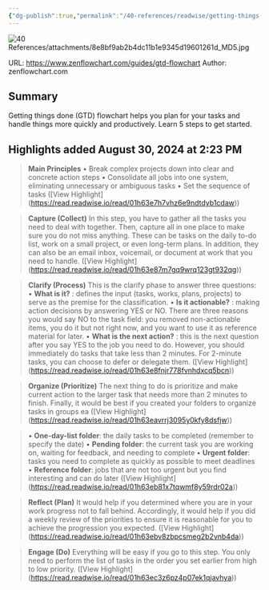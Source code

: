 ```yaml
---
{"dg-publish":true,"permalink":"/40-references/readwise/getting-things-done-gtd-flowchart-a-complete-guide/","tags":["rw/articles"]}
---
```


![40 References/attachments/8e8bf9ab2b4dc11b1e9345d19601261d_MD5.jpg](/img/user/40%20References/attachments/8e8bf9ab2b4dc11b1e9345d19601261d_MD5.jpg)
  
URL: https://www.zenflowchart.com/guides/gtd-flowchart
Author: zenflowchart.com

## Summary

Getting things done (GTD) flowchart helps you plan for your tasks and handle things more quickly and productively. Learn 5 steps to get started.

## Highlights added August 30, 2024 at 2:23 PM
>**Main Principles**
>• Break complex projects down into clear and concrete action steps
>• Consolidate all jobs into one system, eliminating unnecessary or ambiguous tasks
>• Set the sequence of tasks ([View Highlight] (https://read.readwise.io/read/01h63e7h7vhz6e9ndtdyb1cdaw))


>**Capture (Collect)**
>In this step, you have to gather all the tasks you need to deal with together. Then, capture all in one place to make sure you do not miss anything. 
>These can be tasks on the daily to-do list, work on a small project, or even long-term plans. In addition, they can also be an email inbox, voicemail, or document at work that you need to handle. ([View Highlight] (https://read.readwise.io/read/01h63e87m7gq9wrq123gt932qg))


>**Clarify (Process)**
>This is the clarify phase to answer three questions:
>• **What is it?** : defines the input (tasks, works, plans, projects) to serve as the premise for the classification.
>• **Is it actionable?** : making action decisions by answering YES or NO. There are three reasons you would say NO to the task field: you removed non-actionable items, you do it but not right now, and you want to use it as reference material for later.
>• **What is the next action?** : this is the next question after you say YES to the job you need to do. However, you should immediately do tasks that take less than 2 minutes. For 2-minute tasks, you can choose to defer or delegate them. ([View Highlight] (https://read.readwise.io/read/01h63e8fnjr778fvnhdxcq5bcn))


>**Organize (Prioritize)**
>The next thing to do is prioritize and make current action to the larger task that needs more than 2 minutes to finish. Finally, it would be best if you created your folders to organize tasks in groups ea ([View Highlight] (https://read.readwise.io/read/01h63eavrrj3095y0kfy8dsfjw))


>• **One-day-list folder**: the daily tasks to be completed (remember to specify the date)
>• **Pending folder**: the current task you are working on, waiting for feedback, and needing to complete
>• **Urgent folder**: tasks you need to complete as quickly as possible to meet deadlines
>• **Reference folder**: jobs that are not too urgent but you find interesting and can do later ([View Highlight] (https://read.readwise.io/read/01h63eb81x7tqwmf8y59rdr02a))


>**Reflect (Plan)**
>It would help if you determined where you are in your work progress not to fall behind. Accordingly, it would help if you did a weekly review of the priorities to ensure it is reasonable for you to achieve the progression you expected. ([View Highlight] (https://read.readwise.io/read/01h63ebv8zbpcsmeg2b2vnb4da))


>**Engage (Do)**
>Everything will be easy if you go to this step. You only need to perform the list of tasks in the order you set earlier from high to low priority. ([View Highlight] (https://read.readwise.io/read/01h63ec3z6pz4p07ek1qjavhya))



